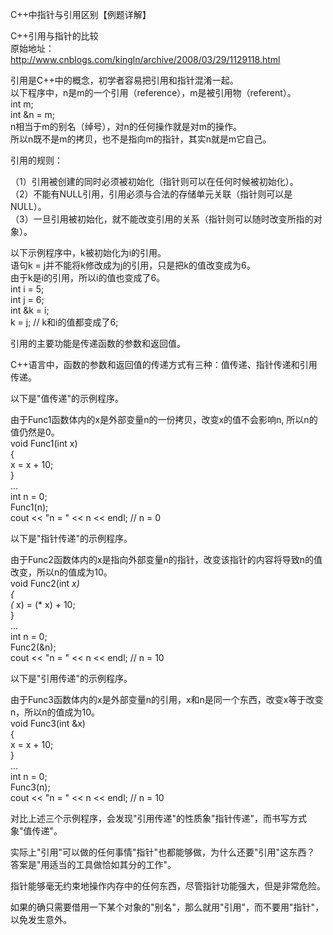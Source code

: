 C++中指针与引用区别【例题详解】

C++引用与指针的比较  
原始地址： [ http://www.cnblogs.com/kingln/archive/2008/03/29/1129118.html
](http://www.cnblogs.com/kingln/archive/2008/03/29/1129118.html)

  
引用是C++中的概念，初学者容易把引用和指针混淆一起。  
以下程序中，n是m的一个引用（reference），m是被引用物（referent）。  
int m;  
int &n = m;  
n相当于m的别名（绰号），对n的任何操作就是对m的操作。  
所以n既不是m的拷贝，也不是指向m的指针，其实n就是m它自己。  
  
引用的规则：  
  
（1）引用被创建的同时必须被初始化（指针则可以在任何时候被初始化）。  
（2）不能有NULL引用，引用必须与合法的存储单元关联（指针则可以是NULL）。  
（3）一旦引用被初始化，就不能改变引用的关系（指针则可以随时改变所指的对象）。  
  
以下示例程序中，k被初始化为i的引用。  
语句k = j并不能将k修改成为j的引用，只是把k的值改变成为6。  
由于k是i的引用，所以i的值也变成了6。  
int i = 5;  
int j = 6;  
int &k = i;  
k = j; // k和i的值都变成了6;  
  
引用的主要功能是传递函数的参数和返回值。  
  
C++语言中，函数的参数和返回值的传递方式有三种：值传递、指针传递和引用传递。  
  
以下是"值传递"的示例程序。  
  
由于Func1函数体内的x是外部变量n的一份拷贝，改变x的值不会影响n, 所以n的值仍然是0。  
void Func1(int x)  
{  
x = x + 10;  
}  
...  
int n = 0;  
Func1(n);  
cout << "n = " << n << endl; // n = 0  
  
以下是"指针传递"的示例程序。  
  
由于Func2函数体内的x是指向外部变量n的指针，改变该指针的内容将导致n的值改变，所以n的值成为10。  
void Func2(int *x)  
{  
(* x) = (* x) + 10;  
}  
...  
int n = 0;  
Func2(&n);  
cout << "n = " << n << endl; // n = 10  
  
以下是"引用传递"的示例程序。  
  
由于Func3函数体内的x是外部变量n的引用，x和n是同一个东西，改变x等于改变n，所以n的值成为10。  
void Func3(int &x)  
{  
x = x + 10;  
}  
...  
int n = 0;  
Func3(n);  
cout << "n = " << n << endl; // n = 10  
  
对比上述三个示例程序，会发现"引用传递"的性质象"指针传递"，而书写方式象"值传递"。  
  
实际上"引用"可以做的任何事情"指针"也都能够做，为什么还要"引用"这东西？  
答案是"用适当的工具做恰如其分的工作"。  
  
指针能够毫无约束地操作内存中的任何东西，尽管指针功能强大，但是非常危险。  
  
如果的确只需要借用一下某个对象的"别名"，那么就用"引用"，而不要用"指针"，以免发生意外。

